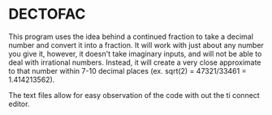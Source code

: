 # DECTOFAC

This program uses the idea behind a continued fraction to take a decimal number and convert it into a fraction. It will work with just about any number you give it, however, it doesn't take imaginary inputs, and will not be able to deal with irrational numbers. Instead, it will create a very close approximate to that number within 7-10 decimal places (ex. sqrt(2) = 47321/33461 = 1.414213562).

The text files allow for easy observation of the code with out the ti connect editor.
